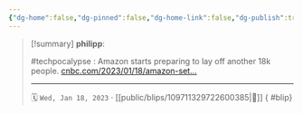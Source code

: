 ```yaml
---
{"dg-home":false,"dg-pinned":false,"dg-home-link":false,"dg-publish":true,"type":"blip","disabled rules":["yaml-title","yaml-title-alias","file-name-heading"],"title":"philipp on mastodon @ 2023-01-18","created-date":"2023-01-18T17:13:58","id":109711329722600380,"updated-date":"2025-05-02T08:50:43","dg-path":"blips/109711329722600385.md","permalink":"/blips/109711329722600385/","dgPassFrontmatter":true,"created":"2023-01-18T17:13:58","updated":"2025-05-02T08:50:43"}
---
```


> [!summary] **philipp**:
>
> #techpocalypse : Amazon starts preparing to lay off another 18k people. [cnbc.com/2023/01/18/amazon-set…](https://www.cnbc.com/2023/01/18/amazon-set-to-begin-new-round-of-layoffs-affecting-over-18000-people.html)
> - - -
>
> 🗓️ `Wed, Jan 18, 2023` · [[public/blips/109711329722600385\|🔗]]
{ #blip}

